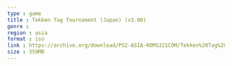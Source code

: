 ```yaml
---
type : game
title : Tekken Tag Tournament (Japan) (v3.00)
genre : 
region : asia
format : iso
link : https://archive.org/download/PS2-ASIA-ROMS321COM/Tekken%20Tag%20Tournament%20%28Japan%29%20%28v3.00%29.7z
size : 359MB
---
```

